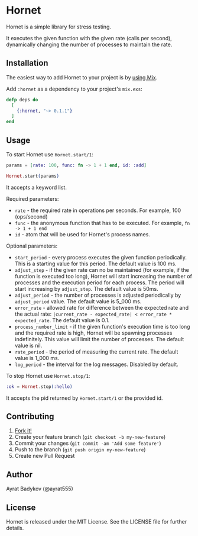 # Hornet

Hornet is a simple library for stress testing.

It executes the given function with the given rate (calls per second), dynamically changing the number of processes to maintain the rate.

## Installation

The easiest way to add Hornet to your project is by [using Mix](http://elixir-lang.org/getting-started/mix-otp/introduction-to-mix.html).

Add `:hornet` as a dependency to your project's `mix.exs`:

```elixir
defp deps do
  [
    {:hornet, "~> 0.1.1"}
  ]
end
```

## Usage

To start Hornet use `Hornet.start/1`:

```elixir
params = [rate: 100, func: fn -> 1 + 1 end, id: :add]

Hornet.start(params)
```

It accepts a keyword list.

Required parameters:

- `rate` - the required rate in operations per seconds. For example, 100 (ops/second)
- `func` - the anonymous function that has to be executed. For example, `fn -> 1 + 1 end`
- `id` - atom that will be used for Hornet's process names.

Optional parameters:

- `start_period` - every process executes the given function periodically. This is a starting value for this period. The default value is 100 ms.
- `adjust_step` - if the given rate can no be maintained (for example, if the function is executed too long), Hornet will start increasing the number of processes and the execution period for each process. The period will start increasing by `adjust_step`. The default value is 50ms.
- `adjust_period` - the number of processes is adjusted periodically by `adjust_period` value. The default value is 5_000 ms.
- `error_rate` - allowed rate for difference between the expected rate and the actual rate: `|current_rate - expected_rate| < error_rate * expected_rate`. The default value is 0.1.
- `process_number_limit` - if the given function's execution time is too long and the required rate is high, Hornet will be spawning processes indefinitely. This value will limit the number of processes. The default value is nil.
- `rate_period` - the period of measuring the current rate. The default value is 1_000 ms.
- `log_period` - the interval for the log messages. Disabled by default.

To stop Hornet use `Hornet.stop/1`:

```elixir
:ok = Hornet.stop(:hello)
```

It accepts the pid returned by `Hornet.start/1` or the provided id.

## Contributing

1. [Fork it!](http://github.com/ayrat555/hornet/fork)
2. Create your feature branch (`git checkout -b my-new-feature`)
3. Commit your changes (`git commit -am 'Add some feature'`)
4. Push to the branch (`git push origin my-new-feature`)
5. Create new Pull Request

## Author

Ayrat Badykov (@ayrat555)

## License

Hornet is released under the MIT License. See the LICENSE file for further
details.
